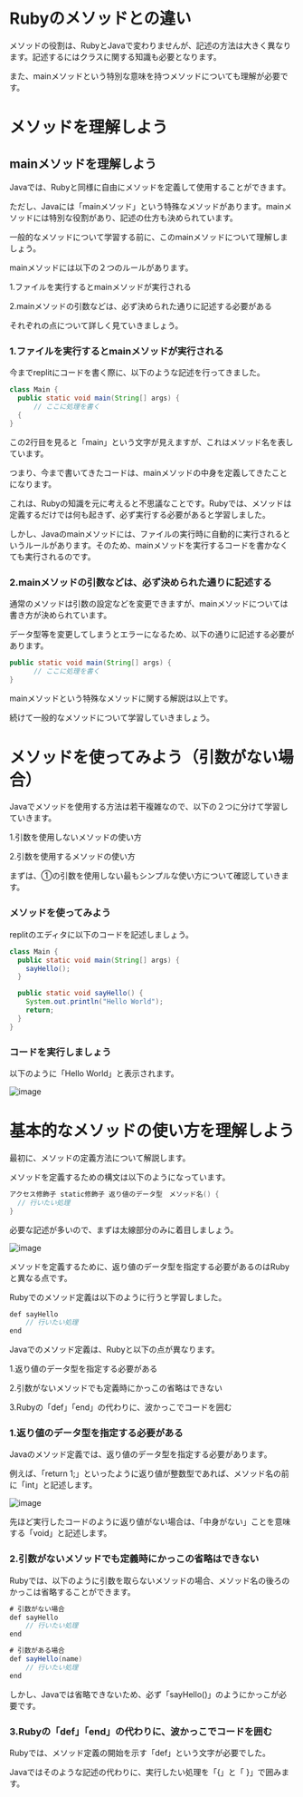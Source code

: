 # Rubyのメソッドとの違い

メソッドの役割は、RubyとJavaで変わりませんが、記述の方法は大きく異なります。記述するにはクラスに関する知識も必要となります。

また、mainメソッドという特別な意味を持つメソッドについても理解が必要です。

# メソッドを理解しよう

## mainメソッドを理解しよう

Javaでは、Rubyと同様に自由にメソッドを定義して使用することができます。

ただし、Javaには「mainメソッド」という特殊なメソッドがあります。mainメソッドには特別な役割があり、記述の仕方も決められています。

一般的なメソッドについて学習する前に、このmainメソッドについて理解しましょう。

mainメソッドには以下の２つのルールがあります。

1.ファイルを実行するとmainメソッドが実行される

2.mainメソッドの引数などは、必ず決められた通りに記述する必要がある

それぞれの点について詳しく見ていきましょう。

### 1.ファイルを実行するとmainメソッドが実行される

今までreplitにコードを書く際に、以下のような記述を行ってきました。

```java
class Main {
  public static void main(String[] args) {  
      // ここに処理を書く
  {
}
```

この2行目を見ると「main」という文字が見えますが、これはメソッド名を表しています。

つまり、今まで書いてきたコードは、mainメソッドの中身を定義してきたことになります。

これは、Rubyの知識を元に考えると不思議なことです。Rubyでは、メソッドは定義するだけでは何も起きず、必ず実行する必要があると学習しました。

しかし、Javaのmainメソッドには、ファイルの実行時に自動的に実行されるというルールがあります。そのため、mainメソッドを実行するコードを書かなくても実行されるのです。


### 2.mainメソッドの引数などは、必ず決められた通りに記述する

通常のメソッドは引数の設定などを変更できますが、mainメソッドについては書き方が決められています。

データ型等を変更してしまうとエラーになるため、以下の通りに記述する必要があります。

```java
public static void main(String[] args) {  
      // ここに処理を書く
}
```

mainメソッドという特殊なメソッドに関する解説は以上です。

続けて一般的なメソッドについて学習していきましょう。

# メソッドを使ってみよう（引数がない場合）

Javaでメソッドを使用する方法は若干複雑なので、以下の２つに分けて学習していきます。

1.引数を使用しないメソッドの使い方

2.引数を使用するメソッドの使い方

まずは、①の引数を使用しない最もシンプルな使い方について確認していきます。

###  メソッドを使ってみよう

replitのエディタに以下のコードを記述しましょう。

```java
class Main {
  public static void main(String[] args) {  
    sayHello();
  }

  public static void sayHello() {
    System.out.println("Hello World");
    return;
  }
}
```

### コードを実行しましょう

以下のように「Hello World」と表示されます。

![image](https://github.com/koharayuki/til/assets/132040884/0787302e-6f11-4481-b4bd-baed80857756)

# 基本的なメソッドの使い方を理解しよう

最初に、メソッドの定義方法について解説します。

メソッドを定義するための構文は以下のようになっています。

```java
アクセス修飾子 static修飾子 返り値のデータ型　メソッド名() {
  // 行いたい処理
}
```

必要な記述が多いので、まずは太線部分のみに着目しましょう。

![image](https://github.com/koharayuki/til/assets/132040884/9d80cbec-aba2-4461-89b8-39772026f6fc)

メソッドを定義するために、返り値のデータ型を指定する必要があるのはRubyと異なる点です。

Rubyでのメソッド定義は以下のように行うと学習しました。

```java
def sayHello
    // 行いたい処理
end
```

Javaでのメソッド定義は、Rubyと以下の点が異なります。

1.返り値のデータ型を指定する必要がある

2.引数がないメソッドでも定義時にかっこの省略はできない

3.Rubyの「def」「end」の代わりに、波かっこでコードを囲む

### 1.返り値のデータ型を指定する必要がある

Javaのメソッド定義では、返り値のデータ型を指定する必要があります。

例えば、「return 1;」といったように返り値が整数型であれば、メソッド名の前に「int」と記述します。

![image](https://github.com/koharayuki/til/assets/132040884/2b05b488-19a4-4e90-bf13-eb3f4f64be1b)

先ほど実行したコードのように返り値がない場合は、「中身がない」ことを意味する「void」と記述します。

### 2.引数がないメソッドでも定義時にかっこの省略はできない

Rubyでは、以下のように引数を取らないメソッドの場合、メソッド名の後ろのかっこは省略することができます。

```java
# 引数がない場合
def sayHello
    // 行いたい処理
end

# 引数がある場合
def sayHello(name)
    // 行いたい処理
end
```

しかし、Javaでは省略できないため、必ず「sayHello()」のようにかっこが必要です。

### 3.Rubyの「def」「end」の代わりに、波かっこでコードを囲む

Rubyでは、メソッド定義の開始を示す「def」という文字が必要でした。

Javaではそのような記述の代わりに、実行したい処理を「{」と「 }」で囲みます。

